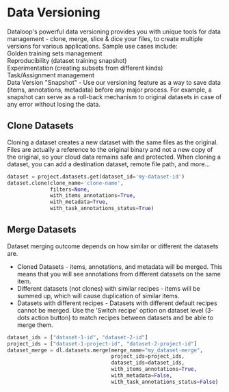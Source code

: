 # Data Versioning  
Dataloop's powerful data versioning provides you with unique tools for data management - clone, merge, slice & dice your files, to create multiple versions for various applications. Sample use cases include:  
Golden training sets management  
Reproducibility (dataset training snapshot)  
Experimentation (creating subsets from different kinds)  
Task/Assignment management  
Data Version "Snapshot" - Use our versioning feature as a way to save data (items, annotations, metadata) before any major process. For example, a snapshot can serve as a roll-back mechanism to original datasets in case of any error without losing the data.  
  
## Clone Datasets  
Cloning a dataset creates a new dataset with the same files as the original. Files are actually a reference to the original binary and not a new copy of the original, so your cloud data remains safe and protected. When cloning a dataset, you can add a destination dataset, remote file path, and more...  

```python
dataset = project.datasets.get(dataset_id='my-dataset-id')
dataset.clone(clone_name='clone-name',
              filters=None,
              with_items_annotations=True,
              with_metadata=True,
              with_task_annotations_status=True)
```
## Merge Datasets  
Dataset merging outcome depends on how similar or different the datasets are.  
* Cloned Datasets - items, annotations, and metadata will be merged. This means that you will see annotations from different datasets on the same item.  
* Different datasets (not clones) with similar recipes - items will be summed up, which will cause duplication of similar items.  
* Datasets with different recipes - Datasets with different default recipes cannot be merged. Use the 'Switch recipe' option on dataset level (3-dots action button) to match recipes between datasets and be able to merge them.  

```python
dataset_ids = ["dataset-1-id", "dataset-2-id"]
project_ids = ["dataset-1-project-id", "dataset-2-project-id"]
dataset_merge = dl.datasets.merge(merge_name="my_dataset-merge",
                                  project_ids=project_ids,
                                  dataset_ids=dataset_ids,
                                  with_items_annotations=True,
                                  with_metadata=False,
                                  with_task_annotations_status=False)
```
